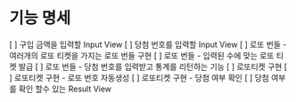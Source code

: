 # 기능 명세

[ ] 구입 금액을 입력할 Input View
[ ] 당첨 번호를 입력할 Input View
[ ] 로또 번들 - 여러개의 로또 티켓을 가지는 로또 번들 구현
[ ] 로또 번들 - 입력된 수에 맞는 로또 티켓 발급
[ ] 로또 번들 - 당첨 번호를 입력받고 통계를 리턴하는 기능
[ ] 로또티켓 구현 
[ ] 로또티켓 구현 - 로또 번호 자동생성
[ ] 로또티켓 구현 - 당첨 여부 확인
[ ] 당첨 여부를 확인 할수 있는 Result View

